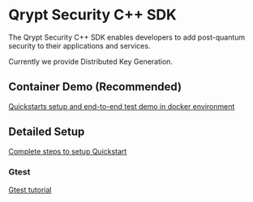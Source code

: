 
# Qrypt Security C++ SDK
The Qrypt Security C++ SDK enables developers to add post-quantum security to their applications and services.

Currently we provide Distributed Key Generation.

## Container Demo (Recommended)
[Quickstarts setup and end-to-end test demo in docker environment](demo/README.md)

## Detailed Setup
[Complete steps to setup Quickstart](README_END2END_TEST.md)
### Gtest
[Gtest tutorial](KeyGenDistributed/gtests/README.md)
